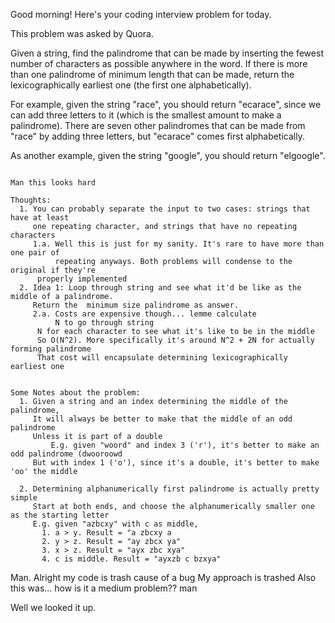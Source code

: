 Good morning! Here's your coding interview problem for today.

This problem was asked by Quora.

Given a string, find the palindrome that can be made by inserting the fewest number of characters as possible anywhere in the word. If there is more than one palindrome of minimum length that can be made, return the lexicographically earliest one (the first one alphabetically).

For example, given the string "race", you should return "ecarace", since we can add three letters to it (which is the smallest amount to make a palindrome). There are seven other palindromes that can be made from "race" by adding three letters, but "ecarace" comes first alphabetically.

As another example, given the string "google", you should return "elgoogle".


~~~~~~~~~~~~~~~~~~~~~~~~~~~~~~~~~~~~~~~~~~~`

Man this looks hard

Thoughts:
  1. You can probably separate the input to two cases: strings that have at least
     one repeating character, and strings that have no repeating characters
     1.a. Well this is just for my sanity. It's rare to have more than one pair of
          repeating anyways. Both problems will condense to the original if they're
	  properly implemented
  2. Idea 1: Loop through string and see what it'd be like as the middle of a palindrome.
     Return the  minimum size palindrome as answer.
     2.a. Costs are expensive though... lemme calculate
          N to go through string
	  N for each character to see what it's like to be in the middle
	  So O(N^2). More specifically it's around N^2 + 2N for actually forming palindrome
	  That cost will encapsulate determining lexicographically earliest one


Some Notes about the problem:
  1. Given a string and an index determining the middle of the palindrome,
     It will always be better to make that the middle of an odd palindrome
     Unless it is part of a double
         E.g. given "woord" and index 3 ('r'), it's better to make an odd palindrome (dwooroowd
	 But with index 1 ('o'), since it's a double, it's better to make 'oo' the middle

  2. Determining alphanumerically first palindrome is actually pretty simple
     Start at both ends, and choose the alphanumerically smaller one as the starting letter
     E.g. given "azbcxy" with c as middle,
       1. a > y. Result = "a zbcxy a
       2. y > z. Result = "ay zbcx ya"
       3. x > z. Result = "ayx zbc xya"
       4. c is middle. Result = "ayxzb c bzxya"

~~~~~~~~~~~~~~~~~~~~~~~~~~~~~~~~~~~~~~~~~~~~

Man. Alright my code is trash cause of a bug
My approach is trashed
Also this was... how is it a medium problem??
man

Well we looked it up.

~~~~~~~~~~~~~~~~~~~~~~~~~~~~~~~~~~~~~~~~~~~

